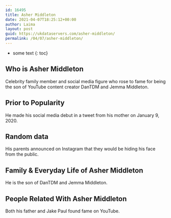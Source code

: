 ```yaml
---
id: 16495
title: Asher Middleton
date: 2021-04-07T18:25:12+00:00
author: Laima
layout: post
guid: https://ukdataservers.com/asher-middleton/
permalink: /04/07/asher-middleton/
---
```


* some text
{: toc}


## Who is Asher Middleton
                  
                  
                  
Celebrity family member and social media figure who rose to fame for being the son of YouTube content creator DanTDM and Jemma Middleton.
                  
              
            
              
            
                
                
                
## Prior to Popularity
                  
                  
                  
He made his social media debut in a tweet from his mother on January 9, 2020.
                  
              
            
              
            
                
                
                
## Random data
                  
                  
                  
His parents announced on Instagram that they would be hiding his face from the public.
                  
              
            
              
            
                
                
                
## Family & Everyday Life of Asher Middleton
                  
                  
                  
He is the son of DanTDM and Jemma Middleton.
                  
              
            
              
            
                
                
                
## People Related With Asher Middleton
                  
                  
                  
Both his father and Jake Paul found fame on YouTube. 
                  
              
            
              
            
                
              
            
              
              
            
            
              
            
          
          
          